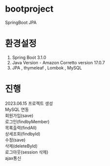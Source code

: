 # bootproject
SpringBoot JPA

# 환경설정
1. Spring Boot 3.1.0
2. Java Version - Amazon Corretto version 17.0.7
3. JPA , thymeleaf , Lombok , MySQL

# 진행
2023.06.15
프로젝트 생성<br>
MySQL 연동<br>
회원가입(save)<br>
로그인(findbyMember)<br>
목록출력(findAll)<br>
상세조회(findbyId)<br>
수정(save)<br>
삭제(deleteById)<br>
로그아웃(session 삭제)<br>
ajax통신

